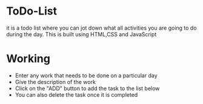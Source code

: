 # ToDo-List
it is a todo list where you can jot down what all activities you are going to do during the day.
This is built using HTML,CSS and JavaScript
# Working
- Enter any work that needs to be done on a particular day
- Give the description of the work
- Click on the "ADD" button to add the task to the list below
- You can also delete the task once it is completed
